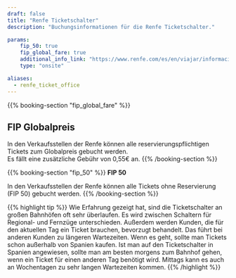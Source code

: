 ```yaml
---
draft: false
title: "Renfe Ticketschalter"
description: "Buchungsinformationen für die Renfe Ticketschalter."

params:
    fip_50: true
    fip_global_fare: true
    additional_info_link: "https://www.renfe.com/es/en/viajar/informacion-util/-donde-comprar-"
    type: "onsite"

aliases:
  - renfe_ticket_office
---
```


{{% booking-section "fip_global_fare" %}}
## FIP Globalpreis

In den Verkaufsstellen der Renfe können alle reservierungspflichtigen Tickets zum Globalpreis gebucht werden. \
Es fällt eine zusätzliche Gebühr von 0,55€ an.
{{% /booking-section %}}

{{% booking-section "fip_50" %}}
**FIP 50**

In den Verkaufsstellen der Renfe können alle Tickets ohne Reservierung (FIP 50) gebucht werden.
{{% /booking-section %}}

{{% highlight tip %}}
Wie Erfahrung gezeigt hat, sind die Ticketschalter an großen Bahnhöfen oft sehr überlaufen. Es wird zwischen Schaltern für Regional- und Fernzüge unterschieden. Außerdem werden Kunden, die für den aktuellen Tag ein Ticket brauchen, bevorzugt behandelt. Das führt bei anderen Kunden zu längeren Wartezeiten. Wenn es geht, sollte man Tickets schon außerhalb von Spanien kaufen. Ist man auf den Ticketschalter in Spanien angewiesen, sollte man am besten morgens zum Bahnhof gehen, wenn ein Ticket für einen anderen Tag benötigt wird. Mittags kann es auch an Wochentagen zu sehr langen Wartezeiten kommen.
{{% /highlight %}}
